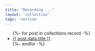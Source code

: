 ```yaml
---
title: "Recording ..."
layout: 'collection'
tags: 'section'
---
```

<ul>
{%- for post in collections.record -%}
  <li><a href="{{ post.url }}">{{ post.data.title }}</a></li>
{%- endfor -%}
</ul>